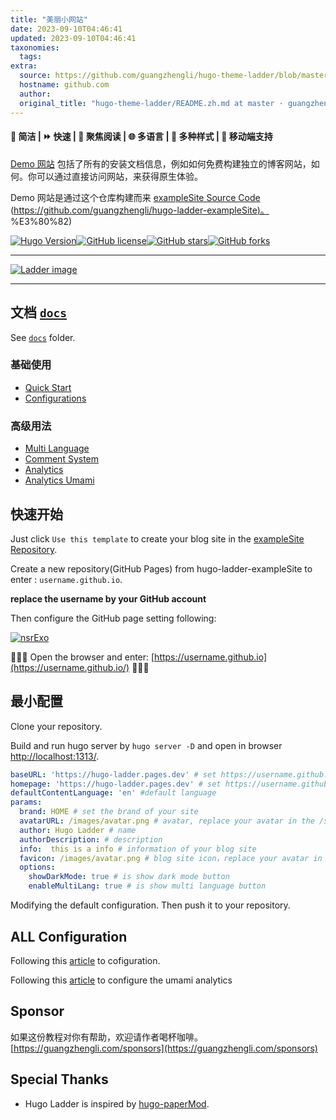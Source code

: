 ```yaml
---
title: "美丽小网站"
date: 2023-09-10T04:46:41
updated: 2023-09-10T04:46:41
taxonomies:
  tags: 
extra:
  source: https://github.com/guangzhengli/hugo-theme-ladder/blob/master/README.zh.md
  hostname: github.com
  author: 
  original_title: "hugo-theme-ladder/README.zh.md at master · guangzhengli/hugo-theme-ladder"
---
```


#### 🌈 简洁 | ⏩ 快速 | 📰 聚焦阅读 | 🌐 多语言 | 🌙 多种样式 | 📱 移动端支持

[Demo 网站](https://hugo-ladder.pages.dev/zh/) 包括了所有的安装文档信息，例如如何免费构建独立的博客网站，如何。你可以通过直接访问网站，来获得原生体验。

Demo 网站是通过这个仓库构建而来 [exampleSite Source Code](https://github.com/guangzhengli/hugo-ladder-exampleSite) ([https://github.com/guangzhengli/hugo-ladder-exampleSite)。](https://github.com/guangzhengli/hugo-ladder-exampleSite)%E3%80%82)

[![Hugo Version](68747470733a2f2f696d672e736869656c64732e696f2f7374617469632f76313f6c6162656c3d6875676f2d76657273696f6e266d6573736167653d302e39392e3026636f6c6f723d626c7565266c6f676f3d6875676f.svg)](https://github.com/gohugoio/hugo/releases/tag/v0.99.0)[![GitHub license](68747470733a2f2f696d672e736869656c64732e696f2f6769746875622f6c6963656e73652f6775616e677a68656e676c692f6875676f2d7468656d652d6c6164646572.svg)](https://github.com/guangzhengli/hugo-theme-ladder/blob/master/LICENSE)[![GitHub stars](68747470733a2f2f696d672e736869656c64732e696f2f6769746875622f73746172732f6775616e677a68656e676c692f6875676f2d7468656d652d6c6164646572.svg)](https://github.com/guangzhengli/hugo-theme-ladder/stargazers)[![GitHub forks](68747470733a2f2f696d672e736869656c64732e696f2f6769746875622f666f726b732f6775616e677a68656e676c692f6875676f2d7468656d652d6c6164646572.svg)](https://github.com/guangzhengli/hugo-theme-ladder/network)

___

[![Ladder image](68747470733a2f2f63646e2e6a7364656c6976722e6e65742f67682f6775616e677a68656e676c692f50696355524c406d61737465722f755069632f56504b4937482e706e67.png "Mockup")](https://camo.githubusercontent.com/dea326ce9fc059816bf02cc75d977f0c6173d5f486ef464d1a5d512fda6f82cf/68747470733a2f2f63646e2e6a7364656c6976722e6e65742f67682f6775616e677a68656e676c692f50696355524c406d61737465722f755069632f56504b4937482e706e67)

___

文档 [`docs`](https://github.com/guangzhengli/hugo-theme-ladder/blob/master/docs/home.md)
---------------------------------------------------------------------------------------

See [`docs`](https://github.com/guangzhengli/hugo-theme-ladder/blob/master/docs/home.md) folder.

### 基础使用

*   [Quick Start](https://github.com/guangzhengli/hugo-theme-ladder/blob/master/docs/quick-start.md)
*   [Configurations](https://github.com/guangzhengli/hugo-theme-ladder/blob/master/docs/configurations.md)

### 高级用法

*   [Multi Language](https://github.com/guangzhengli/hugo-theme-ladder/blob/master/docs/multi-language.md)
*   [Comment System](https://github.com/guangzhengli/hugo-theme-ladder/blob/master/docs/comment-system.md)
*   [Analytics](https://github.com/guangzhengli/hugo-theme-ladder/blob/master/docs/analytics.md)
*   [Analytics Umami](https://github.com/guangzhengli/hugo-theme-ladder/blob/master/docs/umami.md)

快速开始
----

Just click `Use this template` to create your blog site in the [exampleSite Repository](https://github.com/guangzhengli/hugo-ladder-exampleSite).

Create a new repository(GitHub Pages) from hugo-ladder-exampleSite to enter : `username.github.io`.

**replace the username by your GitHub account**

Then configure the GitHub page setting following:

[![nsrExo](68747470733a2f2f63646e2e6a7364656c6976722e6e65742f67682f6775616e677a68656e676c692f50696355524c406d61737465722f755069632f6e737245786f2e706e67.png)](https://camo.githubusercontent.com/6928ef586bbfc1d5a4e56c788da37eec9da1bd9e4c0d3d29abb7a6112381c43b/68747470733a2f2f63646e2e6a7364656c6976722e6e65742f67682f6775616e677a68656e676c692f50696355524c406d61737465722f755069632f6e737245786f2e706e67)

🎉🎉🎉 Open the browser and enter: [https://username.github.io](https://username.github.io/) 🎉🎉🎉

最小配置
----

Clone your repository.

Build and run hugo server by `hugo server -D` and open in browser [http://localhost:1313/](http://localhost:1313/).

```yaml
baseURL: 'https://hugo-ladder.pages.dev' # set https://username.github.io
homepage: 'https://hugo-ladder.pages.dev' # set https://username.github.io
defaultContentLanguage: 'en' #default language
params:
  brand: HOME # set the brand of your site
  avatarURL: /images/avatar.png # avatar, replace your avatar in the /static/images/
  author: Hugo Ladder # name
  authorDescription: # description
  info:  this is a info # information of your blog site
  favicon: /images/avatar.png # blog site icon，replace your avatar in the /static/images/
  options:
    showDarkMode: true # is show dark mode button
    enableMultiLang: true # is show multi language button
```

Modifying the default configuration. Then push it to your repository.

ALL Configuration
-----------------

Following this [article](https://guangzhengli.com/blog/en/how-to-create-your-blog-for-free-by-hugo-ladder-in-30min/) to cofiguration.

Following this [article](https://guangzhengli.com/blog/en/how-to-integrate-umami-for-free-to-blog-site/) to configure the umami analytics

Sponsor
-------

如果这份教程对你有帮助，欢迎请作者喝杯咖啡。 [https://guangzhengli.com/sponsors](https://guangzhengli.com/sponsors)

Special Thanks
--------------

*   Hugo Ladder is inspired by [hugo-paperMod](https://github.com/adityatelange/hugo-PaperMod).
